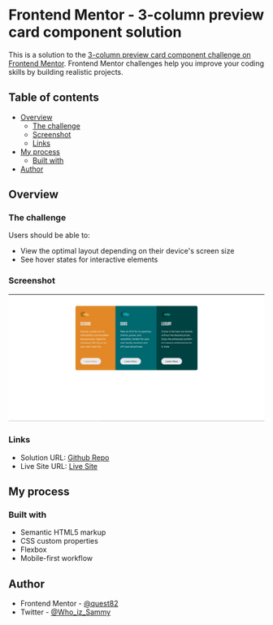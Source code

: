 # Frontend Mentor - 3-column preview card component solution

This is a solution to the [3-column preview card component challenge on Frontend Mentor](https://www.frontendmentor.io/challenges/3column-preview-card-component-pH92eAR2-). Frontend Mentor challenges help you improve your coding skills by building realistic projects.

## Table of contents

- [Overview](#overview)
  - [The challenge](#the-challenge)
  - [Screenshot](#screenshot)
  - [Links](#links)
- [My process](#my-process)
  - [Built with](#built-with)
- [Author](#author)

## Overview

### The challenge

Users should be able to:

- View the optimal layout depending on their device's screen size
- See hover states for interactive elements

### Screenshot

![Screenshot](./screenshot.jpg)

### Links

- Solution URL: [Github Repo](https://github.com/quest82/frontend_mentor_projects/tree/main/3_Column_Preview_Card_Component_Main)
- Live Site URL: [Live Site](https://comfy-rabanadas-994d7f.netlify.app/)

## My process

### Built with

- Semantic HTML5 markup
- CSS custom properties
- Flexbox
- Mobile-first workflow

## Author

- Frontend Mentor - [@quest82](https://www.frontendmentor.io/profile/quest82)
- Twitter - [@Who_iz_Sammy](https://x.com/Who_iz_Sammy)
